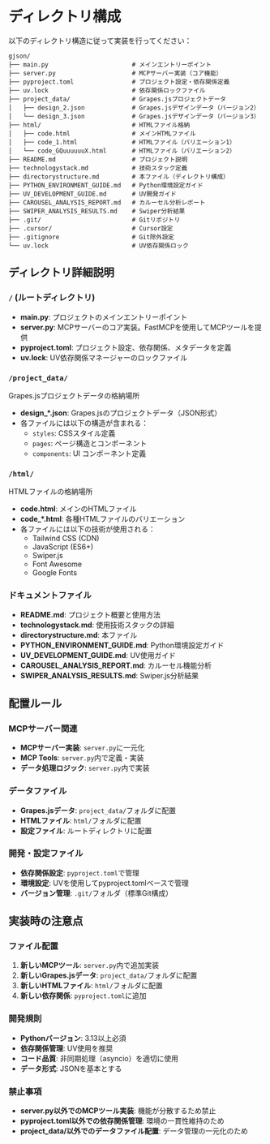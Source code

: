# ディレクトリ構成

以下のディレクトリ構造に従って実装を行ってください：

```
gjson/
├── main.py                       # メインエントリーポイント
├── server.py                     # MCPサーバー実装（コア機能）
├── pyproject.toml                # プロジェクト設定・依存関係定義
├── uv.lock                       # 依存関係ロックファイル
├── project_data/                 # Grapes.jsプロジェクトデータ
│   ├── design_2.json             # Grapes.jsデザインデータ（バージョン2）
│   └── design_3.json             # Grapes.jsデザインデータ（バージョン3）
├── html/                         # HTMLファイル格納
│   ├── code.html                 # メインHTMLファイル
│   ├── code_1.html               # HTMLファイル（バリエーション1）
│   └── code_GQuuuuuuX.html       # HTMLファイル（バリエーション2）
├── README.md                     # プロジェクト説明
├── technologystack.md            # 技術スタック定義
├── directorystructure.md         # 本ファイル（ディレクトリ構成）
├── PYTHON_ENVIRONMENT_GUIDE.md   # Python環境設定ガイド
├── UV_DEVELOPMENT_GUIDE.md       # UV開発ガイド
├── CAROUSEL_ANALYSIS_REPORT.md   # カルーセル分析レポート
├── SWIPER_ANALYSIS_RESULTS.md    # Swiper分析結果
├── .git/                         # Gitリポジトリ
├── .cursor/                      # Cursor設定
├── .gitignore                    # Git除外設定
└── uv.lock                       # UV依存関係ロック
```

## ディレクトリ詳細説明

### `/` (ルートディレクトリ)
- **main.py**: プロジェクトのメインエントリーポイント
- **server.py**: MCPサーバーのコア実装。FastMCPを使用してMCPツールを提供
- **pyproject.toml**: プロジェクト設定、依存関係、メタデータを定義
- **uv.lock**: UV依存関係マネージャーのロックファイル

### `/project_data/`
Grapes.jsプロジェクトデータの格納場所
- **design_*.json**: Grapes.jsのプロジェクトデータ（JSON形式）
- 各ファイルには以下の構造が含まれる：
  - `styles`: CSSスタイル定義
  - `pages`: ページ構造とコンポーネント
  - `components`: UI コンポーネント定義

### `/html/`
HTMLファイルの格納場所
- **code.html**: メインのHTMLファイル
- **code_*.html**: 各種HTMLファイルのバリエーション
- 各ファイルには以下の技術が使用される：
  - Tailwind CSS (CDN)
  - JavaScript (ES6+)
  - Swiper.js
  - Font Awesome
  - Google Fonts

### ドキュメントファイル
- **README.md**: プロジェクト概要と使用方法
- **technologystack.md**: 使用技術スタックの詳細
- **directorystructure.md**: 本ファイル
- **PYTHON_ENVIRONMENT_GUIDE.md**: Python環境設定ガイド
- **UV_DEVELOPMENT_GUIDE.md**: UV使用ガイド
- **CAROUSEL_ANALYSIS_REPORT.md**: カルーセル機能分析
- **SWIPER_ANALYSIS_RESULTS.md**: Swiper.js分析結果

## 配置ルール

### MCPサーバー関連
- **MCPサーバー実装**: `server.py`に一元化
- **MCP Tools**: `server.py`内で定義・実装
- **データ処理ロジック**: `server.py`内で実装

### データファイル
- **Grapes.jsデータ**: `project_data/`フォルダに配置
- **HTMLファイル**: `html/`フォルダに配置
- **設定ファイル**: ルートディレクトリに配置

### 開発・設定ファイル
- **依存関係設定**: `pyproject.toml`で管理
- **環境設定**: UVを使用してpyproject.tomlベースで管理
- **バージョン管理**: `.git/`フォルダ（標準Git構成）

## 実装時の注意点

### ファイル配置
1. **新しいMCPツール**: `server.py`内で追加実装
2. **新しいGrapes.jsデータ**: `project_data/`フォルダに配置
3. **新しいHTMLファイル**: `html/`フォルダに配置
4. **新しい依存関係**: `pyproject.toml`に追加

### 開発規則
- **Pythonバージョン**: 3.13以上必須
- **依存関係管理**: UV使用を推奨
- **コード品質**: 非同期処理（asyncio）を適切に使用
- **データ形式**: JSONを基本とする

### 禁止事項
- **server.py以外でのMCPツール実装**: 機能が分散するため禁止
- **pyproject.toml以外での依存関係管理**: 環境の一貫性維持のため
- **project_data/以外でのデータファイル配置**: データ管理の一元化のため
